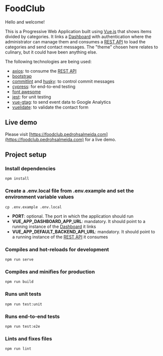 # FoodClub

Hello and welcome!

This is a Progressive Web Application built using [Vue.js](https://vuejs.org/) that shows items divided by categories. It links a [Dashboard](https://github.com/pedro1191/my-products-dashboard-vue) with authentication where the administrator can manage them and consumes a [REST API](https://github.com/pedro1191/my-products-dashboard-rest) to load the categories and send contact messages. The "theme" chosen here relates to culinary, but it could have been anything else.

The following technologies are being used:
- [axios](https://github.com/axios/axios): to consume the [REST API](https://github.com/pedro1191/my-products-rest)
- [bootstrap](https://getbootstrap.com/)
- [commitlint](https://github.com/conventional-changelog/commitlint) and [husky](https://github.com/typicode/husky): to control commit messages
- [cypress](https://www.cypress.io/): for end-to-end testing
- [font awesome](https://fontawesome.com/)
- [jest](https://jestjs.io/): for unit testing
- [vue-gtag](https://github.com/MatteoGabriele/vue-gtag): to send event data to Google Analytics
- [vuelidate](https://github.com/vuelidate/vuelidate): to validate the contact form

## Live demo
Please visit [https://foodclub.pedrohsalmeida.com](https://foodclub.pedrohsalmeida.com) for a live demo.

## Project setup
### Install dependencies
```
npm install
```

### Create a **.env.local** file from **.env.example** and set the environment variable values
```
cp .env.example .env.local
```

- **PORT**: optional. The port in which the application should run
- **VUE_APP_DASHBOARD_APP_URL**: mandatory. It should point to a running instance of the [Dashboard](https://github.com/pedro1191/my-products-dashboard-vue) it links
- **VUE_APP_DEFAULT_BACKEND_API_URL**: mandatory. It should point to a running instance of the [REST API](https://github.com/pedro1191/my-products-dashboard-rest) it consumes

### Compiles and hot-reloads for development
```
npm run serve
```

### Compiles and minifies for production
```
npm run build
```

### Runs unit tests
```
npm run test:unit
```

### Runs end-to-end tests
```
npm run test:e2e
```

### Lints and fixes files
```
npm run lint
```